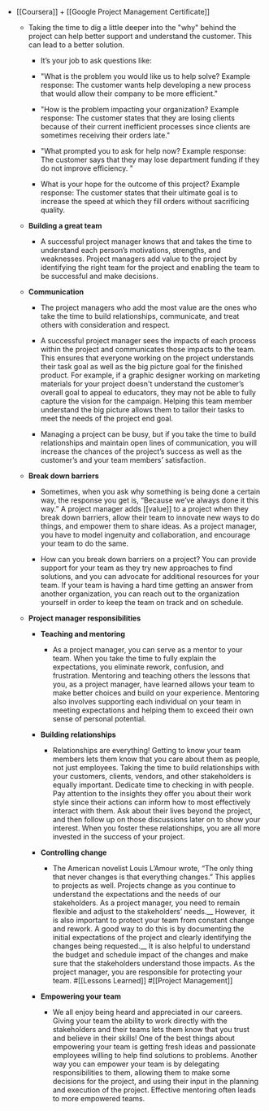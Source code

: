 - [[Coursera]] + [[Google Project Management Certificate]]
	 - Taking the time to dig a little deeper into the "why" behind the project can help better support and understand the customer. This can lead to a better solution.
		 - It’s your job to ask questions like:

		 - "What is the problem you would like us to help solve? Example response: The customer wants help developing a new process that would allow their company to be more efficient."

		 - "How is the problem impacting your organization? Example response: The customer states that they are losing clients because of their current inefficient processes since clients are sometimes receiving their orders late."

		 - "What prompted you to ask for help now? Example response: The customer says that they may lose department funding if they do not improve efficiency. "

		 - What is your hope for the outcome of this project? Example response: The customer states that their ultimate goal is to increase the speed at which they fill orders without sacrificing quality.

	 - __Building a great team__
		 - A successful project manager knows that and takes the time to understand each person’s motivations, strengths, and weaknesses. Project managers add value to the project by identifying the right team for the project and enabling the team to be successful and make decisions.

	 - __Communication__
		 - The project managers who add the most value are the ones who take the time to build relationships, communicate, and treat others with consideration and respect.

		 - A successful project manager sees the impacts of each process within the project and communicates those impacts to the team. This ensures that everyone working on the project understands their task goal as well as the big picture goal for the finished product. For example, if a graphic designer working on marketing materials for your project doesn't understand the customer’s overall goal to appeal to educators, they may not be able to fully capture the vision for the campaign. Helping this team member understand the big picture allows them to tailor their tasks to meet the needs of the project end goal.

		 - Managing a project can be busy, but if you take the time to build relationships and maintain open lines of communication, you will increase the chances of the project’s success as well as the customer’s and your team members’ satisfaction.

	 - __Break down barriers__
		 - Sometimes, when you ask why something is being done a certain way, the response you get is, “Because we’ve always done it this way.” A project manager adds [[value]] to a project when they break down barriers, allow their team to innovate new ways to do things, and empower them to share ideas. As a project manager, you have to model ingenuity and collaboration, and encourage your team to do the same.

		 - How can you break down barriers on a project? You can provide support for your team as they try new approaches to find solutions, and you can advocate for additional resources for your team. If your team is having a hard time getting an answer from another organization, you can reach out to the organization yourself in order to keep the team on track and on schedule.

	 - __Project manager responsibilities__
		 - **Teaching and mentoring**
			 - As a project manager, you can serve as a mentor to your team. When you take the time to fully explain the expectations, you eliminate rework, confusion, and frustration. Mentoring and teaching others the lessons that you, as a project manager, have learned allows your team to make better choices and build on your experience. Mentoring also involves supporting each individual on your team in meeting expectations and helping them to exceed their own sense of personal potential.

		 - **Building relationships**
			 - Relationships are everything! Getting to know your team members lets them know that you care about them as people, not just employees. Taking the time to build relationships with your customers, clients, vendors, and other stakeholders is equally important. Dedicate time to checking in with people. Pay attention to the insights they offer you about their work style since their actions can inform how to most effectively interact with them. Ask about their lives beyond the project, and then follow up on those discussions later on to show your interest. When you foster these relationships, you are all more invested in the success of your project.

		 - **Controlling change**
			 - The American novelist Louis L’Amour wrote, “The only thing that never changes is that everything changes.” This applies to projects as well. Projects change as you continue to understand the expectations and the needs of our stakeholders. As a project manager, you need to remain flexible and adjust to the stakeholders’ needs.__ However,  it is also important to protect your team from constant change and rework. A good way to do this is by documenting the initial expectations of the project and clearly identifying the changes being requested.__  It is also helpful to understand the budget and schedule impact of the changes and make sure that the stakeholders understand those impacts. As the project manager, you are responsible for protecting your team. #[[Lessons Learned]] #[[Project Management]]

		 - **Empowering your team**
			 - We all enjoy being heard and appreciated in our careers. Giving your team the ability to work directly with the stakeholders and their teams lets them know that you trust and believe in their skills! One of the best things about empowering your team is getting fresh ideas and passionate employees willing to help find solutions to problems. Another way you can empower your team is by delegating responsibilities to them, allowing them to make some decisions for the project, and using their input in the planning and execution of the project. Effective mentoring often leads to more empowered teams.
